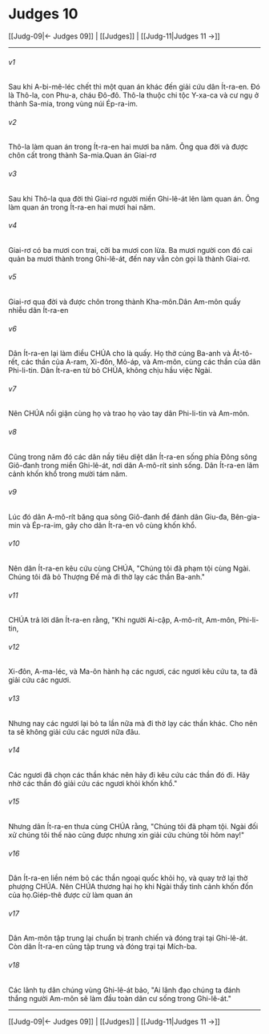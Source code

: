 # Judges 10

[[Judg-09|← Judges 09]] | [[Judges]] | [[Judg-11|Judges 11 →]]
***



###### v1 
Sau khi A-bi-mê-léc chết thì một quan án khác đến giải cứu dân Ít-ra-en. Đó là Thô-la, con Phu-a, cháu Đô-đô. Thô-la thuộc chi tộc Y-xa-ca và cư ngụ ở thành Sa-mia, trong vùng núi Ép-ra-im. 

###### v2 
Thô-la làm quan án trong Ít-ra-en hai mươi ba năm. Ông qua đời và được chôn cất trong thành Sa-mia.Quan án Giai-rơ 

###### v3 
Sau khi Thô-la qua đời thì Giai-rơ người miền Ghi-lê-át lên làm quan án. Ông làm quan án trong Ít-ra-en hai mươi hai năm. 

###### v4 
Giai-rơ có ba mươi con trai, cỡi ba mươi con lừa. Ba mươi người con đó cai quản ba mươi thành trong Ghi-lê-át, đến nay vẫn còn gọi là thành Giai-rơ. 

###### v5 
Giai-rơ qua đời và được chôn trong thành Kha-môn.Dân Am-môn quấy nhiễu dân Ít-ra-en 

###### v6 
Dân Ít-ra-en lại làm điều CHÚA cho là quấy. Họ thờ cúng Ba-anh và Át-tô-rết, các thần của A-ram, Xi-đôn, Mô-áp, và Am-môn, cùng các thần của dân Phi-li-tin. Dân Ít-ra-en từ bỏ CHÚA, không chịu hầu việc Ngài. 

###### v7 
Nên CHÚA nổi giận cùng họ và trao họ vào tay dân Phi-li-tin và Am-môn. 

###### v8 
Cũng trong năm đó các dân nầy tiêu diệt dân Ít-ra-en sống phía Đông sông Giô-đanh trong miền Ghi-lê-át, nơi dân A-mô-rít sinh sống. Dân Ít-ra-en lâm cảnh khốn khổ trong mười tám năm. 

###### v9 
Lúc đó dân A-mô-rít băng qua sông Giô-đanh để đánh dân Giu-đa, Bên-gia-min và Ép-ra-im, gây cho dân Ít-ra-en vô cùng khốn khổ. 

###### v10 
Nên dân Ít-ra-en kêu cứu cùng CHÚA, "Chúng tôi đã phạm tội cùng Ngài. Chúng tôi đã bỏ Thượng Đế mà đi thờ lạy các thần Ba-anh." 

###### v11 
CHÚA trả lời dân Ít-ra-en rằng, "Khi người Ai-cập, A-mô-rít, Am-môn, Phi-li-tin, 

###### v12 
Xi-đôn, A-ma-léc, và Ma-ôn hành hạ các ngươi, các ngươi kêu cứu ta, ta đã giải cứu các ngươi. 

###### v13 
Nhưng nay các ngươi lại bỏ ta lần nữa mà đi thờ lạy các thần khác. Cho nên ta sẽ không giải cứu các ngươi nữa đâu. 

###### v14 
Các ngươi đã chọn các thần khác nên hãy đi kêu cứu các thần đó đi. Hãy nhờ các thần đó giải cứu các ngươi khỏi khốn khổ." 

###### v15 
Nhưng dân Ít-ra-en thưa cùng CHÚA rằng, "Chúng tôi đã phạm tội. Ngài đối xử chúng tôi thế nào cũng được nhưng xin giải cứu chúng tôi hôm nay!" 

###### v16 
Dân Ít-ra-en liền ném bỏ các thần ngoại quốc khỏi họ, và quay trở lại thờ phượng CHÚA. Nên CHÚA thương hại họ khi Ngài thấy tình cảnh khốn đốn của họ.Giép-thê được cử làm quan án 

###### v17 
Dân Am-môn tập trung lại chuẩn bị tranh chiến và đóng trại tại Ghi-lê-át. Còn dân Ít-ra-en cũng tập trung và đóng trại tại Mích-ba. 

###### v18 
Các lãnh tụ dân chúng vùng Ghi-lê-át bảo, "Ai lãnh đạo chúng ta đánh thắng người Am-môn sẽ làm đầu toàn dân cư sống trong Ghi-lê-át."

***
[[Judg-09|← Judges 09]] | [[Judges]] | [[Judg-11|Judges 11 →]]
